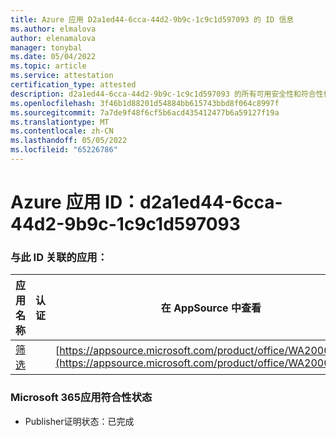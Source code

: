 ```yaml
---
title: Azure 应用 D2a1ed44-6cca-44d2-9b9c-1c9c1d597093 的 ID 信息
ms.author: elmalova
author: elenamalova
manager: tonybal
ms.date: 05/04/2022
ms.topic: article
ms.service: attestation
certification_type: attested
description: d2a1ed44-6cca-44d2-9b9c-1c9c1d597093 的所有可用安全性和符合性信息。
ms.openlocfilehash: 3f46b1d88201d54884bb615743bbd8f064c8997f
ms.sourcegitcommit: 7a7de9f48f6cf5b6acd435412477b6a59127f19a
ms.translationtype: MT
ms.contentlocale: zh-CN
ms.lasthandoff: 05/05/2022
ms.locfileid: "65226786"
---
```

# <a name="azure-app-id-d2a1ed44-6cca-44d2-9b9c-1c9c1d597093"></a>Azure 应用 ID：d2a1ed44-6cca-44d2-9b9c-1c9c1d597093


### <a name="apps-associated-with-this-id"></a>与此 ID 关联的应用：
| **应用名称** | **认证** | **在 AppSource 中查看** |
|--------------|---------------|-----------------------|
| [筛选](../forward/WA200002545.md) |  | [https://appsource.microsoft.com/product/office/WA200002545](https://appsource.microsoft.com/product/office/WA200002545) |

### <a name="microsoft-365-app-compliance-status"></a>Microsoft 365应用符合性状态
- Publisher证明状态：已完成
